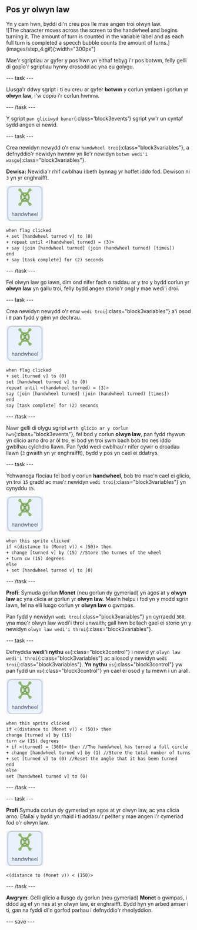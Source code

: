 ## Pos yr olwyn law

<div style="display: flex; flex-wrap: wrap">
<div style="flex-basis: 200px; flex-grow: 1; margin-right: 15px;">
Yn y cam hwn, byddi di'n creu pos lle mae angen troi olwyn law.
</div>
<div>
![The character moves across the screen to the handwheel and begins turning it. The amount of turn is counted in the variable label and as each full turn is completed a specch bubble counts the amount of turns.](images/step_4.gif){:width="300px"}
</div>
</div>

Mae'r sgriptiau ar gyfer y pos hwn yn eithaf tebyg i'r pos botwm, felly gelli di gopïo'r sgriptiau hynny drosodd ac yna eu golygu.

--- task ---

Llusga'r ddwy sgript i ti eu creu ar gyfer **botwm** y corlun ymlaen i gorlun yr **olwyn law**, i'w copïo i'r corlun hwnnw.

--- /task ---

Y sgript `pan gliciwyd baner`{:class='block3events'} sgript yw'r un cyntaf sydd angen ei newid.

--- task ---

Crea newidyn newydd o'r enw `handwheel troi`{:class="block3variables"}, a defnyddio'r newidyn hwnnw yn lle'r newidyn `botwm wedi'i wasgu`{:class="block3variables"}.

**Dewisa:** Newidia'r rhif cwblhau i beth bynnag yr hoffet iddo fod. Dewison ni `3` yn yr enghraifft.

![Corlun yr olwyn law.](images/handwheel-sprite.png)

```blocks3
when flag clicked
+ set [handwheel turned v] to (0)
+ repeat until <(handwheel turned) = (3)>
+ say (join [handwheel turned] (join (handwheel turned) [times])
end
+ say [task complete] for (2) seconds
```

--- /task ---

Fel olwyn law go iawn, dim ond nifer fach o raddau ar y tro y bydd corlun yr **olwyn law** yn gallu troi, felly bydd angen storio'r ongl y mae wedi'i droi.

--- task ---

Crea newidyn newydd o'r enw `wedi troi`{:class="block3variables"} a'i osod i `0` pan fydd y gêm yn dechrau.

![Corlun yr olwyn law.](images/handwheel-sprite.png)

```blocks3
when flag clicked
+ set [turned v] to (0)
set [handwheel turned v] to (0)
repeat until <(handwheel turned) = (3)>
say (join [handwheel turned] (join (handwheel turned) [times])
end
say [task complete] for (2) seconds
```

--- /task ---

Nawr gelli di olygu sgript `wrth glicio ar y corlun hwn`{:class="block3events"}, fel bod y corlun **olwyn law**, pan fydd rhywun yn clicio arno dro ar ôl tro, ei bod yn troi swm bach bob tro nes iddo gwblhau cylchdro llawn. Pan fydd wedi cwblhau'r nifer cywir o droadau llawn (`3` gwaith yn yr enghraifft), bydd y pos yn cael ei ddatrys.

--- task ---

Ychwanega flociau fel bod y corlun **handwheel**, bob tro mae'n cael ei glicio, yn troi `15` gradd ac mae'r newidyn `wedi troi`{:class="block3variables"} yn cynyddu `15`.

![Corlun yr olwyn law.](images/handwheel-sprite.png)

```blocks3
when this sprite clicked
if <(distance to (Monet v)) < (50)> then
+ change [turned v] by (15) //Store the turnes of the wheel
+ turn cw (15) degrees
else
+ set [handwheel turned v] to (0)
```

--- /task ---

**Profi**: Symuda gorlun **Monet** (neu gorlun dy gymeriad) yn agos at y **olwyn law** ac yna clicia ar gorlun yr **olwyn law**. Mae'n helpu i fod yn y modd sgrin lawn, fel na elli lusgo corlun yr **olwyn law** o gwmpas.

Pan fydd y newidyn `wedi troi`{:class="block3variables"} yn cyrraedd `360`, yna mae'r olwyn law wedi'i throi unwaith; gall hwn bellach gael ei storio yn y newidyn `olwyn law wedi'i throi`{:class="block3variables"}.

--- task ---

Defnyddia **wedi'i nythu** `os`{:class="block3control"} i newid yr `olwyn law wedi'i throi`{:class="block3variables"} ac ailosod y newidyn `wedi troi`{:class="block3variables"}. **Yn nythu** `os`{:class="block3control"} yw pan fydd un `os`{:class="block3control"} yn cael ei osod y tu mewn i un arall.

![Corlun yr olwyn law.](images/handwheel-sprite.png)

```blocks3
when this sprite clicked
if <(distance to (Monet v)) < (50)> then
change [turned v] by (15)
turn cw (15) degrees
+ if <(turned) = (360)> then //The handwheel has turned a full circle
+ change [handwheel turned v] by (1) //Store the total number of turns
+ set [turned v] to (0) //Reset the angle that it has been turned
end
else
set [handwheel turned v] to (0)
```

--- /task ---

--- task ---

**Profi** Symuda corlun dy gymeriad yn agos at yr olwyn law, ac yna clicia arno. Efallai y bydd yn rhaid i ti addasu'r pellter y mae angen i'r cymeriad fod o'r olwyn law.

![Corlun yr olwyn law.](images/handwheel-sprite.png)

```blocks3
<(distance to (Monet v)) < (150)>
```

--- /task ---

**Awgrym**: Gelli glicio a llusgo dy gorlun (neu gymeriad) **Monet** o gwmpas, i ddod ag ef yn nes at yr olwyn law, er enghraifft. Bydd hyn yn arbed amser i ti, gan na fyddi di'n gorfod parhau i defnyddio'r rheolyddion.

--- save ---
